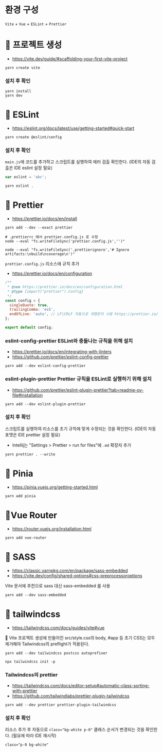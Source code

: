 # 환경 구성

`Vite` + `Vue` + `ESLint` + `Prettier`

# 🍕 프로젝트 생성

- https://vite.dev/guide/#scaffolding-your-first-vite-project

```shell
yarn create vite
```

### 설치 후 확인

```shell
yarn install
yarn dev
```

# 🍔 ESLint

- https://eslint.org/docs/latest/use/getting-started#quick-start

```shell
yarn create @eslint/config
```

### 설치 후 확인

`main.js`에 코드를 추가하고 스크립트를 실행하여 에러 검출 확인한다. (IDE의 자동 검출은 IDE eslint 설정 필요)

```javascript
var eslint = 'abc';
```

```shell
yarn eslint .
```

# 🍟 Prettier

- https://prettier.io/docs/en/install

```shell
yarn add --dev --exact prettier

# .prettierrc 에서 prettier.config.js 로 수정
node --eval "fs.writeFileSync('prettier.config.js','')"

node --eval "fs.writeFileSync('.prettierignore','# Ignore artifacts:\nbuild\ncoverage\n')"
```

`prettier.config.js` 리소스에 규칙 추가

- https://prettier.io/docs/en/configuration

```javascript
/**
 * @see https://prettier.io/docs/en/configuration.html
 * @type {import("prettier").Config}
 */
const config = {
  singleQuote: true,
  trailingComma: 'es5',
  endOfLine: 'auto', // LF|CRLF 자동으로 개행문자 사용 https://prettier.io/docs/en/options.html#end-of-line
};

export default config;
```

### eslint-config-prettier ESLint와 충돌나는 규칙을 위해 설치

- https://prettier.io/docs/en/integrating-with-linters
- https://github.com/prettier/eslint-config-prettier

```shell
yarn add --dev eslint-config-prettier
```

### eslint-plugin-prettier Prettier 규칙을 ESLint로 실행하기 위해 설치

- https://github.com/prettier/eslint-plugin-prettier?tab=readme-ov-file#installation

```shell
yarn add --dev eslint-plugin-prettier
```

### 설치 후 확인

스크립트를 실행하여 리소스를 초기 규칙에 맞게 수정되는 것을 확인한다. (IDE의 자동 포맷은 IDE prettier 설정 필요)

- Intellij는 "Settings > Prettier > run for files"에 `.md` 확장자 추가

```shell
yarn prettier . --write
```

# 🍍 Pinia

- https://pinia.vuejs.org/getting-started.html

```shell
yarn add pinia
```

# 🌭Vue Router

- https://router.vuejs.org/installation.html

```shell
yarn add vue-router
```

# 🍿 SASS

- https://classic.yarnpkg.com/en/package/sass-embedded
- https://vite.dev/config/shared-options#css-preprocessoroptions

Vite 문서에 추천으로 sass 대신 sass-embedded 를 사용

```shell
yarn add --dev sass-embedded
```

# 🌊 tailwindcss

- https://tailwindcss.com/docs/guides/vite#vue

🚨 Vite 프로젝트 생성에 만들어진 src/style.css의 body, #app 등 초기 CSS는 모두 제거해야 Tailwindcss의 preflight가 적용된다.

```shell
yarn add --dev tailwindcss postcss autoprefixer

npx tailwindcss init -p
```

### Tailwindcss의 prettier

- https://tailwindcss.com/docs/editor-setup#automatic-class-sorting-with-prettier
- https://github.com/tailwindlabs/prettier-plugin-tailwindcss

```shell
yarn add --dev prettier prettier-plugin-tailwindcss
```

### 설치 후 확인

리소스 추가 후 자동으로 `class="bg-white p-0"` 클래스 순서가 변경되는 것을 확인한다. (필요에 따라 IDE 재시작)

```html
class="p-0 bg-white"
```
